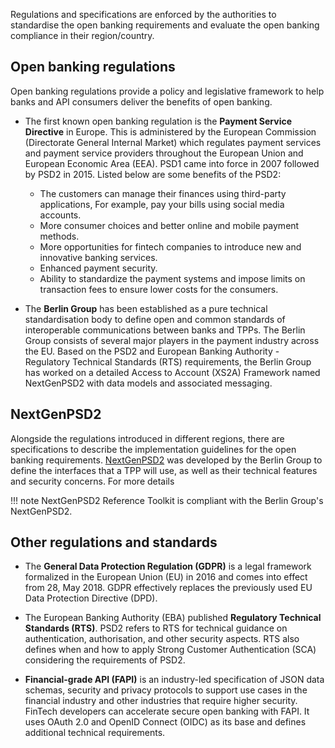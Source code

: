 Regulations and specifications are enforced by the authorities to standardise the open banking requirements and 
evaluate the open banking compliance in their region/country.

## Open banking regulations
Open banking regulations provide a policy and legislative framework to help banks and API consumers deliver the 
benefits of open banking. 

- The first known open banking regulation is the **Payment Service Directive** in Europe. This is administered by 
the European Commission (Directorate General Internal Market) which regulates payment services and payment service 
providers throughout the European Union and European Economic Area (EEA). PSD1 came into force in 2007 followed by PSD2 in 2015.
Listed below are some benefits of the PSD2:

    - The customers can manage their finances using third-party applications, For example, pay your bills using social media accounts. 
    - More consumer choices and better online and mobile payment methods.
    - More opportunities for fintech companies to introduce new and innovative banking services.
    - Enhanced payment security.
    - Ability to standardize the payment systems and impose limits on transaction fees to ensure lower costs for the consumers.

- The **Berlin Group** has been established as a pure technical standardisation body to define open and common standards 
of interoperable communications between banks and TPPs. The Berlin Group consists of several major players in the payment 
industry across the EU. Based on the PSD2 and European Banking Authority - Regulatory Technical Standards (RTS) 
requirements, the Berlin Group has worked on a detailed Access to Account (XS2A) Framework named NextGenPSD2 with data 
models and associated messaging.

## NextGenPSD2
Alongside the regulations introduced in different regions, there are specifications to describe the implementation 
guidelines for the open banking requirements. [NextGenPSD2](https://www.berlin-group.org/nextgenpsd2-downloads) was 
developed by the Berlin Group to define the interfaces that a TPP will use, as well as their technical features and 
security concerns. For more details

!!! note
     NextGenPSD2 Reference Toolkit is compliant with the Berlin Group's NextGenPSD2. 

## Other regulations and standards

- The **General Data Protection Regulation (GDPR)** is a legal framework formalized in the European Union (EU) in 2016 
and comes into effect from 28, May 2018. GDPR effectively replaces the previously used EU Data Protection Directive (DPD).

- The European Banking Authority (EBA) published **Regulatory Technical Standards (RTS)**. PSD2 refers to RTS for 
technical guidance on authentication, authorisation, and other security aspects. RTS also defines when and how to apply 
Strong Customer Authentication (SCA) considering the requirements of PSD2. 

- **Financial-grade API (FAPI)** is an industry-led specification of JSON data schemas, security and privacy protocols 
to support use cases in the financial industry and other industries that require higher security. FinTech developers can 
accelerate secure open banking with FAPI. It uses OAuth 2.0 and OpenID Connect (OIDC) as its base and defines additional 
technical requirements.